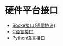 # 硬件平台接口

* [Socke接口(通信协议)](socket-protocol.html)
* [C语言接口](c-lang.html)
* [Python语言接口](python-lang.html)